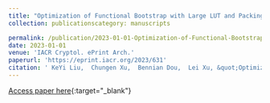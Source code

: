 ```yaml
---
title: "Optimization of Functional Bootstrap with Large LUT and Packing Key Switching"
collection: publicationscategory: manuscripts

permalink: /publication/2023-01-01-Optimization-of-Functional-Bootstrap-with-Large-LUT-and-Packing-Key-Switching
date: 2023-01-01
venue: 'IACR Cryptol. ePrint Arch.'
paperurl: 'https://eprint.iacr.org/2023/631'
citation: ' KeYi Liu,  Chungen Xu,  Bennian Dou,  Lei Xu, &quot;Optimization of Functional Bootstrap with Large LUT and Packing Key Switching.&quot; IACR Cryptol. ePrint Arch., 2023.'
---
```

[Access paper here](https://eprint.iacr.org/2023/631){:target="_blank"}

